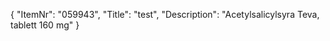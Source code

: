 {
  "ItemNr": "059943",
  "Title": "test",
  "Description": "Acetylsalicylsyra Teva, tablett 160 mg"
}